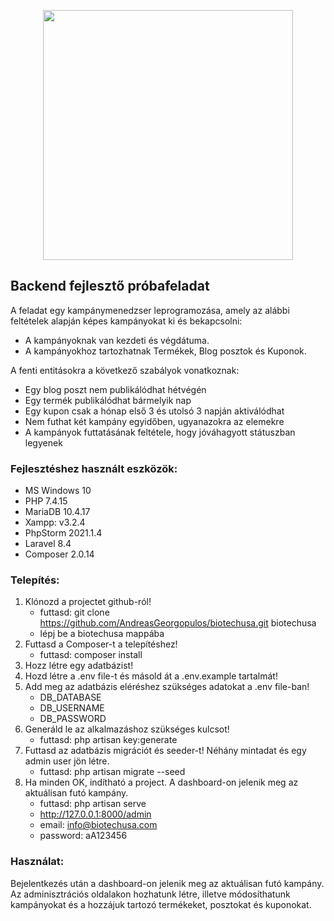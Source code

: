 <p align="center"><a href="https://laravel.com" target="_blank"><img src="https://raw.githubusercontent.com/laravel/art/master/logo-lockup/5%20SVG/2%20CMYK/1%20Full%20Color/laravel-logolockup-cmyk-red.svg" width="400"></a></p>

## Backend fejlesztő próbafeladat
A feladat egy kampánymenedzser leprogramozása, amely az alábbi feltételek alapján
képes kampányokat ki és bekapcsolni:

- A kampányoknak van kezdeti és végdátuma.
- A kampányokhoz tartozhatnak Termékek, Blog posztok és Kuponok.

A fenti entitásokra a következő szabályok vonatkoznak:
- Egy blog poszt nem publikálódhat hétvégén
- Egy termék publikálódhat bármelyik nap
- Egy kupon csak a hónap első 3 és utolsó 3 napján aktiválódhat
- Nem futhat két kampány egyidőben, ugyanazokra az elemekre
- A kampányok futtatásának feltétele, hogy jóváhagyott státuszban legyenek

### Fejlesztéshez használt eszközök:
- MS Windows 10
- PHP 7.4.15
- MariaDB 10.4.17
- Xampp: v3.2.4
- PhpStorm 2021.1.4
- Laravel 8.4
- Composer 2.0.14

### Telepítés:
1. Klónozd a projectet github-ról!
    - futtasd: git clone https://github.com/AndreasGeorgopulos/biotechusa.git biotechusa
    - lépj be a biotechusa mappába
2. Futtasd a Composer-t a telepítéshez!
    - futtasd: composer install
3. Hozz létre egy adatbázist!
4. Hozd létre a .env file-t és másold át a .env.example tartalmát!
5. Add meg az adatbázis eléréshez szükséges adatokat a .env file-ban!
    - DB_DATABASE
    - DB_USERNAME
    - DB_PASSWORD
6. Generáld le az alkalmazáshoz szükséges kulcsot!
    - futtasd: php artisan key:generate
7. Futtasd az adatbázis migrációt és seeder-t! Néhány mintadat és egy admin user jön létre.
    - futtasd: php artisan migrate --seed
8. Ha minden OK, indítható a project. A dashboard-on jelenik meg az aktuálisan futó kampány. 
    - futtasd: php artisan serve
    - http://127.0.0.1:8000/admin
    - email: info@biotechusa.com
    - password: aA123456

### Használat:
Bejelentkezés után a dashboard-on jelenik meg az aktuálisan futó kampány. Az adminisztrációs oldalakon hozhatunk létre, illetve módosíthatunk kampányokat és a hozzájuk tartozó termékeket, posztokat és kuponokat.
